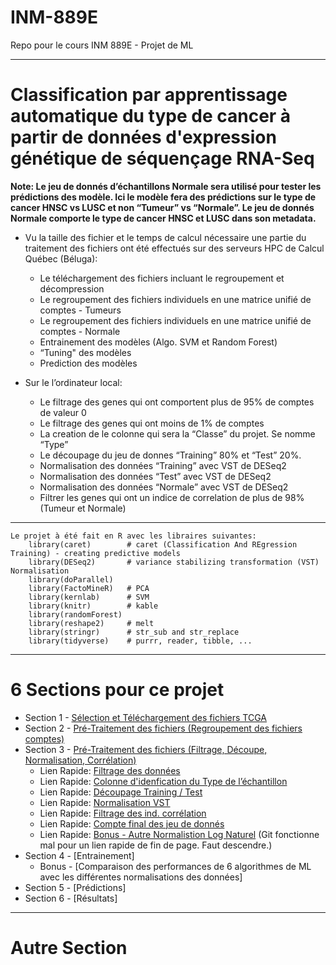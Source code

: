 # INM-889E
Repo pour le cours INM 889E - Projet de ML

***

# Classification par apprentissage automatique du type de cancer à partir de données d'expression génétique de séquençage RNA-Seq

**Note:  Le jeu de donnés d’échantillons Normale sera utilisé pour tester les prédictions des modèle. Ici le modèle fera des prédictions sur le type de cancer HNSC vs LUSC et non “Tumeur” vs “Normale”. Le jeu de donnés Normale comporte le type de cancer HNSC et LUSC dans son metadata.**

* Vu la taille des fichier et le temps de calcul nécessaire une partie du traitement des fichiers ont été effectués sur des serveurs HPC de Calcul Québec (Béluga):
  + Le téléchargement des fichiers incluant le regroupement et décompression
  + Le regroupement des fichiers individuels en une matrice unifié de comptes - Tumeurs
  + Le regroupement des fichiers individuels en une matrice unifié de comptes - Normale
  + Entrainement des modèles (Algo. SVM et Random Forest)
  + “Tuning" des modèles
  + Prediction des modèles 

* Sur le l’ordinateur local:
  + Le filtrage des genes qui ont comportent plus de 95% de comptes de valeur 0
  + Le filtrage des genes qui ont moins de 1% de comptes
  + La creation de le colonne qui sera la “Classe” du projet. Se nomme “Type”
  + Le découpage du jeu de donnes “Training”  80% et “Test” 20%. 
  + Normalisation des données “Training” avec VST de DESeq2
  + Normalisation des données “Test” avec VST de DESeq2
  + Normalisation des données “Normale” avec VST de DESeq2
  + Filtrer les genes qui ont un indice de correlation de plus de 98% (Tumeur et Normale)

***
```
Le projet à été fait en R avec les libraires suivantes:
    library(caret)        # caret (Classification And REgression Training) - creating predictive models
    library(DESeq2)       # variance stabilizing transformation (VST) Normalisation  
    library(doParallel)
    library(FactoMineR)   # PCA
    library(kernlab)      # SVM
    library(knitr)        # kable
    library(randomForest)
    library(reshape2)     # melt
    library(stringr)      # str_sub and str_replace
    library(tidyverse)    # purrr, reader, tibble, ...
```
***

# 6 Sections pour ce projet
  + Section 1 - [Sélection et Téléchargement des fichiers TCGA](https://github.com/BenoitFiset/INM-889E/blob/main/BFiset_Projet_Part_01_V01.md)
  + Section 2 - [Pré-Traitement des fichiers (Regroupement des fichiers comptes)](https://github.com/BenoitFiset/INM-889E/blob/main/BFiset_Projet_Part_02_V01.md)
  + Section 3 - [Pré-Traitement des fichiers (Filtrage, Découpe, Normalisation, Corrélation) ](https://github.com/BenoitFiset/INM-889E/blob/main/BFiset_Projet_Part_03_V01.md)
    + Lien Rapide: [Filtrage des données](https://github.com/BenoitFiset/INM-889E/blob/main/BFiset_Projet_Part_03_V01.md#filtrage-des-g%C3%A8nes-qui-on-plus-de-95-de-0-comme-compte)
    + Lien Rapide: [Colonne d'idenfication du Type de l’échantillon](https://github.com/BenoitFiset/INM-889E/blob/main/BFiset_Projet_Part_03_V01.md#ajouter-dune-colonne-pour-identifier-le-type-de-l%C3%A9chantillon)
    + Lien Rapide: [Découpage Training / Test](https://github.com/BenoitFiset/INM-889E/blob/main/BFiset_Projet_Part_03_V01.md#decoupage-de-des-donnees-en-80-training-et-20-test)
    + Lien Rapide: [Normalisation VST](https://github.com/BenoitFiset/INM-889E/blob/main/BFiset_Projet_Part_03_V01.md#normalisation-avec-vst-de-deseq2)
    + Lien Rapide: [Filtrage des ind. corrélation](https://github.com/BenoitFiset/INM-889E/blob/main/BFiset_Projet_Part_03_V01.md#filtrage-des-%C3%A9chantillons-qui-ont-un-coefficient-de-corr%C3%A9lation-de-plus-de-98)
    + Lien Rapide: [Compte final des jeu de donnés](https://github.com/BenoitFiset/INM-889E/blob/main/BFiset_Projet_Part_03_V01.md#compte-final)
    + Lien Rapide: [Bonus - Autre Normalistion Log Naturel](https://github.com/BenoitFiset/INM-889E/blob/main/BFiset_Projet_Part_03_V01.md#bonus) (Git fonctionne mal pour un lien rapide de fin de page. Faut descendre.)
  + Section 4 - [Entrainement]
    + Bonus - [Comparaison des performances de 6 algorithmes de ML avec les différentes normalisations des données]
  + Section 5 - [Prédictions]
  + Section 6 - [Résultats]
***

# Autre Section
